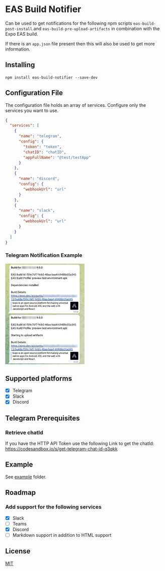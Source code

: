 # EAS Build Notifier

Can be used to get notifications for the following npm scripts `eas-build-post-install` and `eas-build-pre-upload-artifacts` in combination with the Expo EAS build.

If there is an `app.json` file present then this will also be used to get more information.

## Installing

`npm install eas-build-notifier --save-dev`

## Configuration File

The configuration file holds an array of services. Configure only the services you want to use.

```json
{
  "services": [
    {
      "name": "telegram",
      "config": {
        "token": "token",
        "chatID": "chatID",
        "appFullName": "@test/testApp"
      }
    },
    {
      "name": "discord",
      "config": {
        "webhookUrl": "url"
      }
    },
    {
      "name": "slack",
      "config": {
        "webhookUrl": "url"
      }
    }
  ]
}
```

### Telegram Notification Example

<img src="/assets/example_telegram.png" alt="Telegram Example" style="width: 50%;">

## Supported platforms

- [x] Telegram
- [x] Slack
- [x] Discord

## Telegram Prerequisites

### Retrieve chatId

If you have the HTTP API Token use the following Link to get the chatId:
https://codesandbox.io/s/get-telegram-chat-id-q3qkk

## Example

See [example](example) folder.

## Roadmap

### Add support for the following services

- [x] Slack
- [ ] Teams
- [x] Discord
- [ ] Markdown support in addition to HTML support

## License

[MIT](LICENSE.md)
